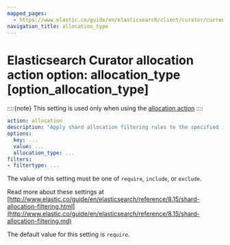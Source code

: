 ```yaml
---
mapped_pages:
  - https://www.elastic.co/guide/en/elasticsearch/client/curator/current/option_allocation_type.html
navigation_title: allocation_type
---
```


# Elasticsearch Curator allocation action option: allocation_type [option_allocation_type]

::::{note}
This setting is used only when using the [allocation action](/reference/allocation.md)
::::


```yaml
action: allocation
description: "Apply shard allocation filtering rules to the specified indices"
options:
  key: ...
  value: ...
  allocation_type: ...
filters:
- filtertype: ...
```

The value of this setting must be one of `require`, `include`, or `exclude`.

Read more about these settings at [http://www.elastic.co/guide/en/elasticsearch/reference/8.15/shard-allocation-filtering.html](http://www.elastic.co/guide/en/elasticsearch/reference/8.15/shard-allocation-filtering.md)

The default value for this setting is `require`.


